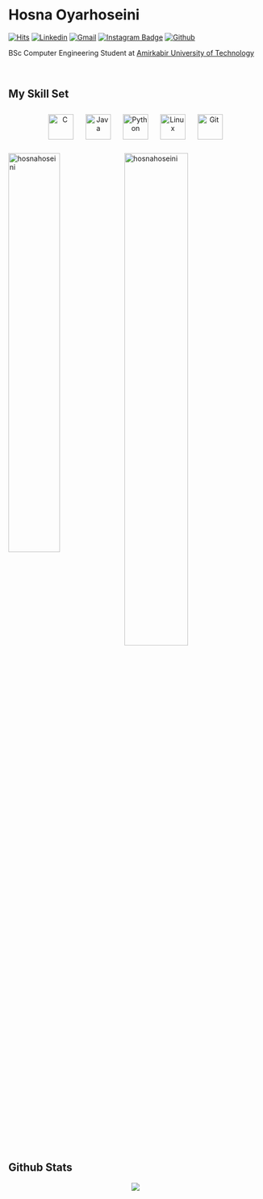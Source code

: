<h1> Hosna Oyarhoseini </h1>

[![Hits](https://hits.seeyoufarm.com/api/count/incr/badge.svg?url=https%3A%2F%2Fgithub.com%2Fhosnahoseini%2Fhosnahoseini&count_bg=%2379C83D&title_bg=%23555555&icon=&icon_color=%23E7E7E7&title=Profile+Views&edge_flat=false)](https://hits.seeyoufarm.com)
[![Linkedin](https://img.shields.io/badge/-LinkedIn-blue?style=flat&logo=Linkedin&logoColor=white)](https://www.linkedin.com/in/hosna-oyarhoseini/)
[![Gmail](https://img.shields.io/badge/-Gmail-c14438?style=flat&logo=Gmail&logoColor=white)](mailto:hosna.hoseini@gmail.com)
[![Instagram Badge](https://img.shields.io/badge/-Instagram-purple?logo=instagram&logoColor=white&link=https://instagram.com/hosna_oyar/)](https://www.instagram.com/hosna_oyar)
[![Github](https://img.shields.io/github/followers/hosnahoseini?label=Follow&style=social)](https://github.com/hosnahoseini)

BSc Computer Engineering Student at [Amirkabir University of Technology](https://aut.ac.ir/en)

<br/>

## My Skill Set
<div align = "center">
<img style="margin: 10px" src="https://profilinator.rishav.dev/skills-assets/c-original.svg" alt="C" height="50" /> 
<img style="margin: 10px" src="https://profilinator.rishav.dev/skills-assets/java-original-wordmark.svg" alt="Java" height="50" />  
<img style="margin: 10px" src="https://profilinator.rishav.dev/skills-assets/python-original.svg" alt="Python" height="50" />  
<img style="margin: 10px" src="https://profilinator.rishav.dev/skills-assets/linux-original.svg" alt="Linux" height="50" />  
<img style="margin: 10px" src="https://profilinator.rishav.dev/skills-assets/git-scm-icon.svg" alt="Git" height="50" />  

</div>

<br/>  


<!-- - 💻 Owner of [**PyTopia**](https://github.com/pytopia) github organization. Check it out for daily Python and Machine Learning contents.
- 🤔 I’m currently reading [Architecture Patterns with Python](https://learning.oreilly.com/library/view/architecture-patterns-with/9781492052197/preface01.html). Check it out if interested.
- 🌱 I also teach Python, Machine Learning, Git, etc. Visit my website, [hejazizo.com](https://www.hejazizo.com), and also my [teaching material](https://github.com/hejazizo/CS-Tutorial).
- 📫 How to reach me: hejazizo@ualberta.ca -->

<div>
  <img width="45%" align="left" src="https://github-readme-stats.vercel.app/api/top-langs?username=hosnahoseini&show_icons=true&locale=en&layout=compact" alt="hosnahoseini" />
  <img width="50%"  src="https://github-readme-streak-stats.herokuapp.com/?user=hosnahoseini&" alt="hosnahoseini" />
</div>

<!----------------------------->
<!-- COMMENTED FOR LATER USE -->
<!----------------------------->

<!-- STATISTICS -->
<!-- [![Anurag's github stats](https://github-readme-stats.vercel.app/api?username=hejazizo&show_icons=true&count_private=true&include_all_commits=true&theme=dracula)](https://github.com/hejazizo)
 -->
<!-- MEDIUM & BUY ME A COFFEE -->
<!-- 
[![Stackoverflow](https://github.com/Rishit-dagli/Rishit-dagli/blob/master/badges/stackoverflow.svg)](https://stackoverflow.com/users/11878567/rishit-dagli)
 -->
<!--  [![Buy Me A Coffee](https://img.shields.io/badge/-Buy%20Me%20A%20Coffee-db4c4c?style=flat&logo=buy-me-a-coffee&logoColor=ffffff&link=https://ko-fi.com/dinhanhthi)](https://ko-fi.com/dinhanhthi) -->

<br/>  


## Github Stats  
<div align="center"><img src="https://github-readme-stats.vercel.app/api?username=hosnahoseini&show_icons=true&count_private=true&hide_border=true" align="center" /></div>  
